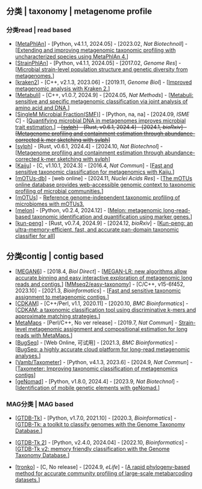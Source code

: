 ## 分类 | taxonomy | metagenome profile

### 分类read | read based
- [[MetaPhlAn](https://github.com/biobakery/MetaPhlAn)] - [Python, v4.1.1, 2024.05] - [2023.02, _Nat Biotechnoll_] - [[Extending and improving metagenomic taxonomic profiling with uncharacterized species using MetaPhlAn 4.](https://doi.org/10.1038/s41587-023-01688-w)]
- [[StrainPhlAn](https://github.com/biobakery/MetaPhlAn)] - [Python, v4.1.1, 2024.05] - [2017.02, _Genome Res_] - [[Microbial strain-level population structure and genetic diversity from metagenomes.](https://dx.doi.org/10.1101/gr.216242.116)]
- [[kraken2](https://github.com/DerrickWood/kraken2)] - [C++, v2.1.3, 2023.06] - [2019.11, _Genome Biol_] - [[Improved metagenomic analysis with Kraken 2.](https://doi.org/10.1186/s13059-019-1891-0)]
- [[Metabuli](https://github.com/steineggerlab/Metabuli)] - [C++, v1.0.7, 2024.9] - [2024.05, _Nat Methods_] - [[Metabuli: sensitive and specific metagenomic classification via joint analysis of amino acid and DNA.](https://doi.org/10.1038/s41592-024-02273-y)]
- [[SingleM Microbial Fraction(SMF)](https://github.com/EisenRa/2024_soil_dark_matter_reply)] - [Python, na, na] - [2024.09, _ISME C_] - [[Quantifying microbial DNA in metagenomes improves microbial trait estimation.](https://doi.org/10.1093/ismeco/ycae111)]
~~- [[sylph](https://github.com/bluenote-1577/sylph)] - [Rust, v0.6.1, 2024.4] - [2024.1, _bioRxiv_] - [[Metagenome profiling and containment estimation through abundance-corrected k-mer sketching with sylph](https://doi.org/10.1101/2023.11.20.567879)]~~
- [[sylph](https://github.com/bluenote-1577/sylph)] - [Rust, v0.6.1, 2024.4] - [2024.10, _Nat Biotechnol_] - [[Metagenome profiling and containment estimation through abundance-corrected k-mer sketching with sylph](https://doi.org/10.1038/s41587-024-02412-y)]
- [[Kaiju](https://github.com/bioinformatics-centre/kaiju)] - [C, v1.10.1, 2024.3] - [2016.4, _Nat Commun_] - [[Fast and sensitive taxonomic classification for metagenomics with Kaiju.](https://doi.org/10.1038/ncomms11257)]
- [[mOTUs-db](https://motus-db.org/)] - [web online] - [2024.11, _Nuclei Acids Res_] - [[The mOTUs online database provides web-accessible genomic context to taxonomic profiling of microbial communities.](https://doi.org/10.1093/nar/gkae1004)]
- [[mOTUs](https://github.com/motu-tool/mOTUs)] - [Reference genome-independent taxonomic profiling of microbiomes with mOTUs3.]()
- [[melon](https://github.com/xinehc/melon)] - [Python, v0.2.4, 2024.12] - [[Melon: metagenomic long-read-based taxonomic identification and quantification using marker genes.](https://doi.org/10.1186/s13059-024-03363-y)]
- [[kun-peng](https://github.com/eric9n/Kun-peng)] - [Rust, v0.7.4, 2024.9] - [2024.12, _bioRxiv_] - [[Kun-peng: an ultra-memory-efficient, fast, and accurate pan-domain taxonomic classifier for all](https://www.biorxiv.org/content/10.1101/2024.12.19.629356v1.full.pdf)]

## 分类contig | contig based
- [[MEGAN6](https://uni-tuebingen.de/fakultaeten/mathematisch-naturwissenschaftliche-fakultaet/fachbereiche/informatik/lehrstuehle/algorithms-in-bioinformatics/software/megan6/)] - [2018.4, _Biol Direct_] - [[MEGAN-LR: new algorithms allow accurate binning and easy interactive exploration of metagenomic long reads and contigs.](https://doi.org/10.1186/s13062-018-0208-7)]
[[MMseq2/easy-taxonomy](https://github.com/soedinglab/mmseqs2)] - [C/C++, v15-6f452, 2023.10] - [2021.3, _Bioinformatics_] - [[Fast and sensitive taxonomic assignment to metagenomic contigs.](https://doi.org/10.1093/bioinformatics/btab184)]
- [[CDKAM](https://github.com/SJTU-CGM/CDKAM)] - [C++/Perl, v1.1, 2020.11] - [2020.10, _BMC Bioinformatics_] - [[CDKAM: a taxonomic classification tool using discriminative k-mers and approximate matching strategies.](https://doi.org/10.1186/s12859-020-03777-y)]
- [MetaMaps](https://github.com/DiltheyLab/MetaMaps) - [Perl/C++, No ver release] - [2019.7, _Nat Commun_] - [Strain-level metagenomic assignment and compositional estimation for long reads with MetaMaps.](https://doi.org/10.1038/s41467-019-10934-2)]
- [[BugSeq](https://app.bugseq.com/academic)] - [Web Online, 可试用] - [2021.3, _BMC Bioinformatics_] - [[BugSeq: a highly accurate cloud platform for long-read metagenomic analyses.](https://doi.org/10.1186/s12859-021-04089-5)]
- [[Vamb/Taxometer](https://github.com/RasmussenLab/vamb)] - [Python, v4.1.3, 2023.6] - [2024.9, _Nat Commun_] - [[Taxometer: Improving taxonomic classification of metagenomics contigs](https://doi.org/10.1038/s41467-024-52771-y)]
- [[geNomad](https://github.com/apcamargo/genomad)] - [Python, v1.8.0, 2024.4] - [2023.9, _Nat Biotechnol_] - [[Identification of mobile genetic elements with geNomad.](https://doi.org/10.1038/s41587-023-01953-y)]


### MAG分类 | MAG based
- [[GTDB-Tk](https://github.com/ecogenomics/gtdbtk)] - [Python, v1.7.0, 2021.10] - [2020.3, _Bioinformatics_] - [[GTDB-Tk: a toolkit to classify genomes with the Genome Taxonomy Database.](https://doi.org/10.1093/bioinformatics/btz848)]
- [[GTDB-Tk 2](https://github.com/Ecogenomics/GTDBTk)] - [Python, v2.4.0, 2024.04] - [2022.10, _Bioinformatics_] - [[GTDB-Tk v2: memory friendly classification with the Genome Taxonomy Database.](https://doi.org/10.1093/bioinformatics/btac672)]

- [[tronko](https://github.com/lpipes/tronko)] - [C, No release] - [2024.9, _eLife_] - [[A rapid phylogeny-based method for accurate community profiling of large-scale metabarcoding datasets.](https://doi.org/10.7554/eLife.85794)]
